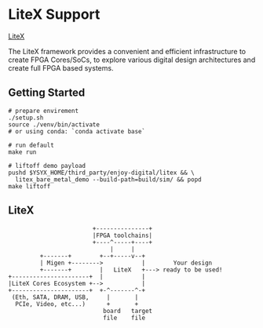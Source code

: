 # LiteX Support

[LiteX](https://github.com/enjoy-digital/litex)

The LiteX framework provides a convenient and efficient infrastructure to create FPGA Cores/SoCs, to explore various digital design architectures and create full FPGA based systems.

## Getting Started

```shell
# prepare envirement
./setup.sh
source ./venv/bin/activate
# or using conda: `conda activate base`

# run default
make run

# liftoff demo payload
pushd $YSYX_HOME/third_party/enjoy-digital/litex && \
  litex_bare_metal_demo --build-path=build/sim/ && popd
make liftoff
```

## LiteX

```
                        +---------------+
                        |FPGA toolchains|
                        +----^-----+----+
                             |     |
         +-------+        +--+-----v--+
         | Migen +-------->           |        Your design
         +-------+        |   LiteX   +---> ready to be used!
+----------------------+  |           |
|LiteX Cores Ecosystem +-->           |
+----------------------+  +-^-------^-+
 (Eth, SATA, DRAM, USB,     |       |
  PCIe, Video, etc...)      +       +
                           board   target
                           file    file
```
